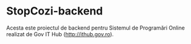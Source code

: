 # StopCozi-backend
Acesta este proiectul de backend pentru Sistemul de Programări Online realizat de Gov IT Hub (http://ithub.gov.ro).
